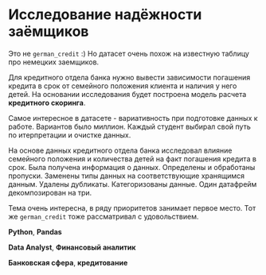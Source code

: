 # Исследование надёжности заёмщиков

Это не `german_credit` :) Но датасет очень похож на известную таблицу про немецких заемщиков. 

Для кредитного отдела банка нужно вывести зависимости погашения кредита в срок от семейного положения клиента и наличия у него детей.
На основании исследования будет построена модель расчета **кредитного скоринга**.

Самое интересное в датасете - вариативность при подготовке данных к работе. Вариантов было миллион. Каждый студент выбирал свой путь по итерпретации и очистке данных.

На основе данных кредитного отдела банка исследовал влияние семейного положения и количества детей на факт погашения кредита в срок. Была получена информация о данных. Определены и обработаны пропуски. Заменены типы данных на соответствующие хранящимся данным. Удалены дубликаты. Категоризованы данные. Один датафрейм декомпозирован на три.

Тема очень интересна, в ряду приоритетов занимает первое место. Тот же `german_credit` тоже рассматривал с удовольствием. 

**Python**, **Pandas**

**Data Analyst**, **Финансовый аналитик**

**Банковская сфера**, **кредитование**
